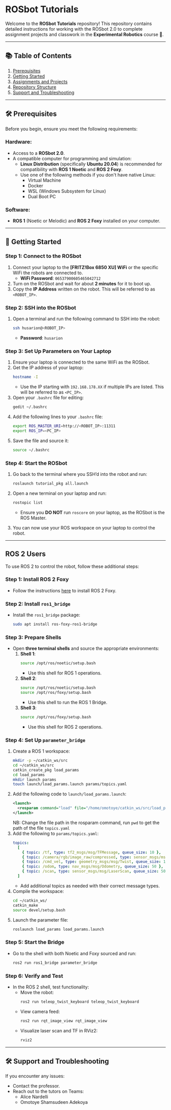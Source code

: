 
# ROSbot Tutorials

Welcome to the **ROSbot Tutorials** repository! This repository contains detailed instructions for working with the ROSbot 2.0 to complete assignment projects and classwork in the **Experimental Robotics** course 🚀.

---

## 📚 Table of Contents

1. [Prerequisites](#prerequisites)
2. [Getting Started](#getting-started)
3. [Assignments and Projects](#assignments-and-projects)
4. [Repository Structure](#repository-structure)
5. [Support and Troubleshooting](#support-and-troubleshooting)

---

## 🛠 Prerequisites

Before you begin, ensure you meet the following requirements:

### Hardware:
- Access to a **ROSbot 2.0**.
- A compatible computer for programming and simulation:
  - **Linux Distribution** (specifically **Ubuntu 20.04**) is recommended for compatibility with **ROS 1 Noetic** and **ROS 2 Foxy**.
  - Use one of the following methods if you don't have native Linux:
    - Virtual Machine
    - Docker
    - WSL (Windows Subsystem for Linux)
    - Dual Boot PC

### Software:
- **ROS 1** (Noetic or Melodic) and **ROS 2 Foxy** installed on your computer.

---

## 🚀 Getting Started

### Step 1: Connect to the ROSbot
1. Connect your laptop to the **[FRITZ!Box 6850 XU] WiFi** or the specific WiFi the robots are connected to.
   - **WiFi Password**: `06537900605465042712`
2. Turn on the ROSbot and wait for about **2 minutes** for it to boot up.
3. Copy the **IP Address** written on the robot. This will be referred to as `<ROBOT_IP>`.

### Step 2: SSH into the ROSbot
1. Open a terminal and run the following command to SSH into the robot:
   ```bash
   ssh husarion@<ROBOT_IP>
   ```
   - **Password**: `husarion`

### Step 3: Set Up Parameters on Your Laptop
1. Ensure your laptop is connected to the same WiFi as the ROSbot.
2. Get the IP address of your laptop:
   ```bash
   hostname -I
   ```
   - Use the IP starting with `192.168.178.XX` if multiple IPs are listed. This will be referred to as `<PC_IP>`.
3. Open your `.bashrc` file for editing:
   ```bash
   gedit ~/.bashrc
   ```
4. Add the following lines to your `.bashrc` file:
   ```bash
   export ROS_MASTER_URI=http://<ROBOT_IP>:11311
   export ROS_IP=<PC_IP>
   ```
5. Save the file and source it:
   ```bash
   source ~/.bashrc
   ```

### Step 4: Start the ROSbot
1. Go back to the terminal where you SSH’d into the robot and run:
   ```bash
   roslaunch tutorial_pkg all.launch
   ```
2. Open a new terminal on your laptop and run:
   ```bash
   rostopic list
   ```
   - Ensure you **DO NOT** run `roscore` on your laptop, as the ROSbot is the ROS Master.

3. You can now use your ROS workspace on your laptop to control the robot.

---

## ROS 2 Users

To use ROS 2 to control the robot, follow these additional steps:

### Step 1: Install ROS 2 Foxy
- Follow the instructions [here](https://docs.ros.org/en/foxy/Installation/Ubuntu-Install-Debians.html) to install ROS 2 Foxy.

### Step 2: Install `ros1_bridge`
- Install the `ros1_bridge` package:
  ```bash
  sudo apt install ros-foxy-ros1-bridge
  ```

### Step 3: Prepare Shells
- Open **three terminal shells** and source the appropriate environments:
  1. **Shell 1**:
     ```bash
     source /opt/ros/noetic/setup.bash
     ```
     - Use this shell for ROS 1 operations.
  2. **Shell 2**:
     ```bash
     source /opt/ros/noetic/setup.bash
     source /opt/ros/foxy/setup.bash
     ```
     - Use this shell to run the ROS 1 Bridge.
  3. **Shell 3**:
     ```bash
     source /opt/ros/foxy/setup.bash
     ```
     - Use this shell for ROS 2 operations.

### Step 4: Set Up `parameter_bridge`
1. Create a ROS 1 workspace:
   ```bash
   mkdir -p ~/catkin_ws/src
   cd ~/catkin_ws/src
   catkin_create_pkg load_params
   cd load_params
   mkdir launch params
   touch launch/load_params.launch params/topics.yaml
   ```
2. Add the following code to `launch/load_params.launch`:
   ```xml
   <launch>
     <rosparam command="load" file="/home/omotoye/catkin_ws/src/load_params/params/topics.yaml"/>
   </launch>
   ```
   NB: Change the file path in the rosparam command, run `pwd` to get the path of the file `topics.yaml`
3. Add the following to `params/topics.yaml`:
   ```yaml
   topics:
     [
       { topic: /tf, type: tf2_msgs/msg/TFMessage, queue_size: 10 },
       { topic: /camera/rgb/image_raw/compressed, type: sensor_msgs/msg/CompressedImage, queue_size: 10 },
       { topic: /cmd_vel, type: geometry_msgs/msg/Twist, queue_size: 10 },
       { topic: /odom, type: nav_msgs/msg/Odometry, queue_size: 50 },
       { topic: /scan, type: sensor_msgs/msg/LaserScan, queue_size: 50 },
     ]
   ```
   - Add additional topics as needed with their correct message types.
4. Compile the workspace:
   ```bash
   cd ~/catkin_ws/
   catkin_make
   source devel/setup.bash
   ```
5. Launch the parameter file:
   ```bash
   roslaunch load_params load_params.launch
   ```

### Step 5: Start the Bridge
- Go to the shell with both Noetic and Foxy sourced and run:
  ```bash
  ros2 run ros1_bridge parameter_bridge
  ```

### Step 6: Verify and Test
- In the ROS 2 shell, test functionality:
  - Move the robot:
    ```bash
    ros2 run teleop_twist_keyboard teleop_twist_keyboard
    ```
  - View camera feed:
    ```bash
    ros2 run rqt_image_view rqt_image_view
    ```
  - Visualize laser scan and TF in RViz2:
    ```bash
    rviz2
    ```

---

## 🛠 Support and Troubleshooting

If you encounter any issues:
- Contact the professor.
- Reach out to the tutors on Teams:
  - Alice Nardelli
  - Omotoye Shamsudeen Adekoya

